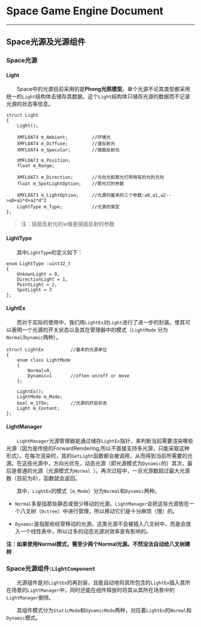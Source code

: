 # Space Game Engine Document
---
## Space光源及光源组件

### Space光源

#### Light
&emsp;&emsp;Space中的光源目前采用的是**Phong光照模型**。单个光源不论其类型都采用统一的`Light`结构体去储存其数据。这个`Light`结构体只储存光源的数据而不记录光源的状态等信息。

```
struct Light
{
	Light();

	XMFLOAT4 m_Ambient;			//环境光
	XMFLOAT4 m_Diffuse;			//漫反射光
	XMFLOAT4 m_Specular;		//镜面反射光

	XMFLOAT3 m_Position;
	float m_Range;

	XMFLOAT3 m_Direction;		//方向光和聚光灯所特有的光的方向
	float m_SpotLightOption;	//聚光灯的参数

	XMFLOAT3 m_LightOption;		//光源的基本的三个参数:a0,a1,a2-->a0+a1*d+a2*d^2
	LightType m_Type;			//光源的类型
};
```
> 注：镜面反射光的w值是镜面反射的参数

#### LightType
&emsp;&emsp;其中`LightType`的定义如下：
```
enum LightType :uint32_t
{
	UnkownLight = 0,
	DirectionLight = 1,
	PointLight = 2,
	SpotLight = 3
};
```

#### LightEx
&emsp;&emsp;而对于实际的使用中，我们用`LightEx`对`Light`进行了进一步的封装。使其可以表明一个光源的开关状态以及其在管理器中的模式（`LightMode` 分为`Normal`/`Dynamic`两种）。

```
struct LightEx			//基本的光源单位
{
	enum class LightMode
	{
		Normal=0,
		Dynamic=1		//often on/off or move
	};

	LightEx();
	LightMode m_Mode;
	bool m_IfOn;		//光源的开启状态
	Light m_Content;
};
```

#### LightManager
&emsp;&emsp;`LightManager`光源管理器是通过储存`LightEx`指针，来判断当前需要渲染哪些光源（因为是传统的ForwardRendering,所以不直接支持多光源，只能采取这种形式）。在每次渲染时，其的`GetLight`函数都会被调用，从而得到当前所需要的光源。在这些光源中，方向光优先，动态光源（即光源模式为`Dynamic`的）其次，最后是普通的光源（光源模式为`Normal
`）。再次过程中，一旦光源数超过最大光源数（目前为8），函数就会返回。

&emsp;&emsp;其中，`LightEx`的模式（`m_Mode`）分为`Normal`和`Dynamic`两种。

* `Normal`多是指那些静态或很少移动的光源。`LightManager`会把这些光源放在一个八叉树（`Octree`）中进行管理，所以移动它们是十分麻烦（慢）的。

*  `Dynamic`是指那些经常移动的光源。这类光源不会被插入八叉树中，而是会放入一个线性表中，所以过多的动态光源对效率是有影响的。

**注：如果使用Normal模式，需至少两个Normal光源。不然没法自动给八叉树建树**

### Space光源组件:`LightComponent`

&emsp;&emsp;光源组件是对`LightEx`的再封装，且能自动地将其所包含的`LightEx`插入其所在场景的`LightManager`中，同时还能在组件释放时将其从其所在场景中的`LightManager`删除。

&emsp;&emsp;其组件模式分为`StaticMode`和`DynamicMode`两种，对应着`LightEx`的`Normal`和`Dynamic`模式。
